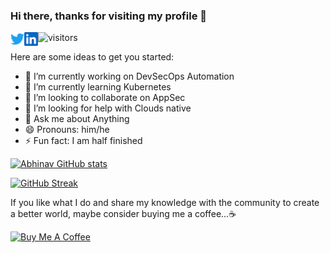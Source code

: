 ### Hi there, thanks for visiting my profile 👋

![visitors](https://visitor-badge.glitch.me/badge?page_id=bugwrangler.bugwrangler)
<a href="https://twitter.com/abhinavsejpal"> <img align="left" alt="Abhinav Sejpal | Twitter" width="22px" src="https://raw.githubusercontent.com/bugwrangler/bugwrangler/fce8d151c992e7cd1400de4c95a9d7e639234cd6/assest/twitter.svg" /></a>
<a href="https://www.linkedin.com/in/Sejpal/">
 <img align="left" alt="Abhinav Sejpal" width="22px" src="https://raw.githubusercontent.com/bugwrangler/bugwrangler/fce8d151c992e7cd1400de4c95a9d7e639234cd6/assest/linkedin.svg" /> </a>

Here are some ideas to get you started:

- 🔭 I’m currently working on DevSecOps Automation
- 🌱 I’m currently learning Kubernetes
- 👯 I’m looking to collaborate on AppSec 
- 🤔 I’m looking for help with Clouds native 
- 💬 Ask me about Anything 
- 😄 Pronouns: him/he
- ⚡ Fun fact: I am half finished

[![Abhinav GitHub stats](https://github-readme-stats.vercel.app/api?username=BUGWRANGLER&theme=dark)](https://github-readme-stats.vercel.app/api?username=BUGWRANGLER&theme=dark)

[![GitHub Streak](https://github-readme-streak-stats.herokuapp.com?user=bugwrangler&theme=dark)](https://git.io/streak-stats)

If you like what I do and share my knowledge with the community to create a better world, maybe consider buying me a coffee...☕ 

<a href="https://www.buymeacoffee.com/bugwrangler" target="_blank"><img src="https://cdn.buymeacoffee.com/buttons/v2/default-yellow.png" alt="Buy Me A Coffee" width="150" ></a>


